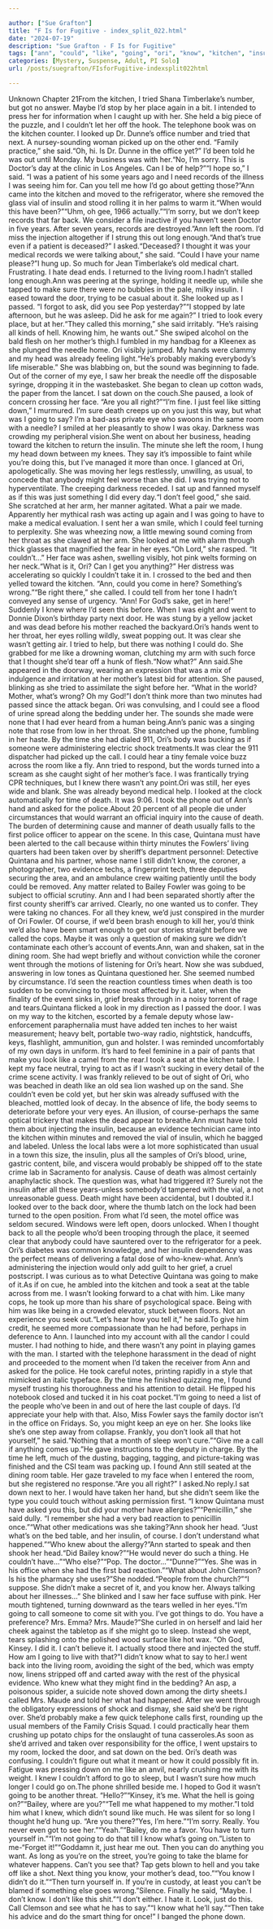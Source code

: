 ```yaml
---

author: ["Sue Grafton"]
title: "F Is for Fugitive - index_split_022.html"
date: "2024-07-19"
description: "Sue Grafton - F Is for Fugitive"
tags: ["ann", "could", "like", "going", "ori", "know", "kitchen", "insulin", "room", "death", "look", "said", "make", "mother", "went", "knew", "tried", "office", "would", "door", "eye", "face", "call", "looked", "oh"]
categories: [Mystery, Suspense, Adult, PI Solo]
url: /posts/suegrafton/FIsforFugitive-indexsplit022html

---
```



Unknown
Chapter 21From the kitchen, I tried Shana Timberlake’s number, but got no answer. Maybe I’d stop by her place again in a bit. I intended to press her for information when I caught up with her. She held a big piece of the puzzle, and I couldn’t let her off the hook. The telephone book was on the kitchen counter. I looked up Dr. Dunne’s office number and tried that next. A nursey-sounding woman picked up on the other end. “Family practice,” she said.“Oh, hi. Is Dr. Dunne in the office yet?” I’d been told he was out until Monday. My business was with her.“No, I’m sorry. This is Doctor’s day at the clinic in Los Angeles. Can I be of help?”“I hope so,” I said. “I was a patient of his some years ago and I need records of the illness I was seeing him for. Can you tell me how I’d go about getting those?”Ann came into the kitchen and moved to the refrigerator, where she removed the glass vial of insulin and stood rolling it in her palms to warm it.“When would this have been?”“Uhm, oh gee, 1966 actually.”“I’m sorry, but we don’t keep records that far back. We consider a file inactive if you haven’t seen Doctor in five years. After seven years, records are destroyed.”Ann left the room. I’d miss the injection altogether if I strung this out long enough.“And that’s true even if a patient is deceased?” I asked.“Deceased? I thought it was your medical records we were talking about,” she said. “Could I have your name please?”I hung up. So much for Jean Timberlake’s old medical chart. Frustrating. I hate dead ends. I returned to the living room.I hadn’t stalled long enough.Ann was peering at the syringe, holding it needle up, while she tapped to make sure there were no bubbles in the pale, milky insulin. I eased toward the door, trying to be casual about it. She looked up as I passed. “I forgot to ask, did you see Pop yesterday?”“I stopped by late afternoon, but he was asleep. Did he ask for me again?” I tried to look every place, but at her.“They called this morning,” she said irritably. “He’s raising all kinds of hell. Knowing him, he wants out.” She swiped alcohol on the bald flesh on her mother’s thigh.I fumbled in my handbag for a Kleenex as she plunged the needle home. Ori visibly jumped. My hands were clammy and my head was already feeling light.“He’s probably making everybody’s life miserable.” She was blabbing on, but the sound was beginning to fade. Out of the corner of my eye, I saw her break the needle off the disposable syringe, dropping it in the wastebasket. She began to clean up cotton wads, the paper from the lancet. I sat down on the couch.She paused, a look of concern crossing her face. “Are you all right?”“I’m fine. I just feel like sitting down,” I murmured. I’m sure death creeps up on you just this way, but what was I going to say? I’m a bad-ass private eye who swoons in the same room with a needle? I smiled at her pleasantly to show I was okay. Darkness was crowding my peripheral vision.She went on about her business, heading toward the kitchen to return the insulin. The minute she left the room, I hung my head down between my knees. They say it’s impossible to faint while you’re doing this, but I’ve managed it more than once. I glanced at Ori, apologetically. She was moving her legs restlessly, unwilling, as usual, to concede that anybody might feel worse than she did. I was trying not to hyperventilate. The creeping darkness receded. I sat up and fanned myself as if this was just something I did every day.“I don’t feel good,” she said. She scratched at her arm, her manner agitated. What a pair we made. Apparently her mythical rash was acting up again and I was going to have to make a medical evaluation. I sent her a wan smile, which I could feel turning to perplexity. She was wheezing now, a little mewing sound coming from her throat as she clawed at her arm. She looked at me with alarm through thick glasses that magnified the fear in her eyes.“Oh Lord,” she rasped. “It couldn’t...” Her face was ashen, swelling visibly, hot pink welts forming on her neck.“What is it, Ori? Can I get you anything?” Her distress was accelerating so quickly I couldn’t take it in. I crossed to the bed and then yelled toward the kitchen. “Ann, could you come in here? Something’s wrong.”“Be right there,” she called. I could tell from her tone I hadn’t conveyed any sense of urgency. “Ann! For God’s sake, get in here!” Suddenly I knew where I’d seen this before. When I was eight and went to Donnie Dixon’s birthday party next door. He was stung by a yellow jacket and was dead before his mother reached the backyard.Ori’s hands went to her throat, her eyes rolling wildly, sweat popping out. It was clear she wasn’t getting air. I tried to help, but there was nothing I could do. She grabbed for me like a drowning woman, clutching my arm with such force that I thought she’d tear off a hunk of flesh.“Now what?” Ann said.She appeared in the doorway, wearing an expression that was a mix of indulgence and irritation at her mother’s latest bid for attention. She paused, blinking as she tried to assimilate the sight before her. “What in the world? Mother, what’s wrong? Oh my God!”I don’t think more than two minutes had passed since the attack began. Ori was convulsing, and I could see a flood of urine spread along the bedding under her. The sounds she made were none that I had ever heard from a human being.Ann’s panic was a singing note that rose from low in her throat. She snatched up the phone, fumbling in her haste. By the time she had dialed 911, Ori’s body was bucking as if someone were administering electric shock treatments.It was clear the 911 dispatcher had picked up the call. I could hear a tiny female voice buzz across the room like a fly. Ann tried to respond, but the words turned into a scream as she caught sight of her mother’s face. I was frantically trying CPR techniques, but I knew there wasn’t any point.Ori was still, her eyes wide and blank. She was already beyond medical help. I looked at the clock automatically for time of death. It was 9:06. I took the phone out of Ann’s hand and asked for the police.About 20 percent of all people die under circumstances that would warrant an official inquiry into the cause of death. The burden of determining cause and manner of death usually falls to the first police officer to appear on the scene. In this case, Quintana must have been alerted to the call because within thirty minutes the Fowlers’ living quarters had been taken over by sheriff’s department personnel: Detective Quintana and his partner, whose name I still didn’t know, the coroner, a photographer, two evidence techs, a fingerprint tech, three deputies securing the area, and an ambulance crew waiting patiently until the body could be removed. Any matter related to Bailey Fowler was going to be subject to official scrutiny. Ann and I had been separated shortly after the first county sheriff’s car arrived. Clearly, no one wanted us to confer. They were taking no chances. For all they knew, we’d just conspired in the murder of Ori Fowler. Of course, if we’d been brash enough to kill her, you’d think we’d also have been smart enough to get our stories straight before we called the cops. Maybe it was only a question of making sure we didn’t contaminate each other’s account of events.Ann, wan and shaken, sat in the dining room. She had wept briefly and without conviction while the coroner went through the motions of listening for Ori’s heart. Now she was subdued, answering in low tones as Quintana questioned her. She seemed numbed by circumstance. I’d seen the reaction countless times when death is too sudden to be convincing to those most affected by it. Later, when the finality of the event sinks in, grief breaks through in a noisy torrent of rage and tears.Quintana flicked a look in my direction as I passed the door. I was on my way to the kitchen, escorted by a female deputy whose law-enforcement paraphernalia must have added ten inches to her waist measurement; heavy belt, portable two-way radio, nightstick, handcuffs, keys, flashlight, ammunition, gun and holster. I was reminded uncomfortably of my own days in uniform. It’s hard to feel feminine in a pair of pants that make you look like a camel from the rear.I took a seat at the kitchen table. I kept my face neutral, trying to act as if I wasn’t sucking in every detail of the crime scene activity. I was frankly relieved to be out of sight of Ori, who was beached in death like an old sea lion washed up on the sand. She couldn’t even be cold yet, but her skin was already suffused with the bleached, mottled look of decay. In the absence of life, the body seems to deteriorate before your very eyes. An illusion, of course-perhaps the same optical trickery that makes the dead appear to breathe.Ann must have told them about injecting the insulin, because an evidence technician came into the kitchen within minutes and removed the vial of insulin, which he bagged and labeled. Unless the local labs were a lot more sophisticated than usual in a town this size, the insulin, plus all the samples of Ori’s blood, urine, gastric content, bile, and viscera would probably be shipped off to the state crime lab in Sacramento for analysis. Cause of death was almost certainly anaphylactic shock. The question was, what had triggered it? Surely not the insulin after all these years-unless somebody’d tampered with the vial, a not unreasonable guess. Death might have been accidental, but I doubted it.I looked over to the back door, where the thumb latch on the lock had been turned to the open position. From what I’d seen, the motel office was seldom secured. Windows were left open, doors unlocked. When I thought back to all the people who’d been trooping through the place, it seemed clear that anybody could have sauntered over to the refrigerator for a peek. Ori’s diabetes was common knowledge, and her insulin dependency was the perfect means of delivering a fatal dose of who-knew-what. Ann’s administering the injection would only add guilt to her grief, a cruel postscript. I was curious as to what Detective Quintana was going to make of it.As if on cue, he ambled into the kitchen and took a seat at the table across from me. I wasn’t looking forward to a chat with him. Like many cops, he took up more than his share of psychological space. Being with him was like being in a crowded elevator, stuck between floors. Not an experience you seek out.“Let’s hear how you tell it,” he said.To give him credit, he seemed more compassionate than he had before, perhaps in deference to Ann. I launched into my account with all the candor I could muster. I had nothing to hide, and there wasn’t any point in playing games with the man. I started with the telephone harassment in the dead of night and proceeded to the moment when I’d taken the receiver from Ann and asked for the police. He took careful notes, printing rapidly in a style that mimicked an italic typeface. By the time he finished quizzing me, I found myself trusting his thoroughness and his attention to detail. He flipped his notebook closed and tucked it in his coat pocket.“I’m going to need a list of the people who’ve been in and out of here the last couple of days. I’d appreciate your help with that. Also, Miss Fowler says the family doctor isn’t in the office on Fridays. So, you might keep an eye on her. She looks like she’s one step away from collapse. Frankly, you don’t look all that hot yourself,” he said.“Nothing that a month of sleep won’t cure.”“Give me a call if anything comes up.”He gave instructions to the deputy in charge. By the time he left, much of the dusting, bagging, tagging, and picture-taking was finished and the CSI team was packing up. I found Ann still seated at the dining room table. Her gaze traveled to my face when I entered the room, but she registered no response.“Are you all right?” I asked.No reply.I sat down next to her. I would have taken her hand, but she didn’t seem like the type you could touch without asking permission first. “I know Quintana must have asked you this, but did your mother have allergies?”“Penicillin,” she said dully. “I remember she had a very bad reaction to penicillin once.”“What other medications was she taking?’Ann shook her head. “Just what’s on the bed table, and her insulin, of course. I don’t understand what happened.”“Who knew about the allergy?”Ann started to speak and then shook her head.“Did Bailey know?”“He would never do such a thing. He couldn’t have...”“Who else?”“Pop. The doctor...”“Dunne?”“Yes. She was in his office when she had the first bad reaction.”“What about John Clemson? Is his the pharmacy she uses?”She nodded.“People from the church?”“I suppose. She didn’t make a secret of it, and you know her. Always talking about her illnesses...” She blinked and I saw her face suffuse with pink. Her mouth tightened, turning downward as the tears welled in her eyes.“I’m going to call someone to come sit with you. I’ve got things to do. You have a preference? Mrs. Emma? Mrs. Maude?”She curled in on herself and laid her cheek against the tabletop as if she might go to sleep. Instead she wept, tears splashing onto the polished wood surface like hot wax. “Oh God, Kinsey. I did it. I can’t believe it. I actually stood there and injected the stuff. How am I going to live with that?”I didn’t know what to say to her.I went back into the living room, avoiding the sight of the bed, which was empty now, linens stripped off and carted away with the rest of the physical evidence. Who knew what they might find in the bedding? An asp, a poisonous spider, a suicide note shoved down among the dirty sheets.I called Mrs. Maude and told her what had happened. After we went through the obligatory expressions of shock and dismay, she said she’d be right over. She’d probably make a few quick telephone calls first, rounding up the usual members of the Family Crisis Squad. I could practically hear them crushing up potato chips for the onslaught of tuna casseroles.As soon as she’d arrived and taken over responsibility for the office, I went upstairs to my room, locked the door, and sat down on the bed. Ori’s death was confusing. I couldn’t figure out what it meant or how it could possibly fit in. Fatigue was pressing down on me like an anvil, nearly crushing me with its weight. I knew I couldn’t afford to go to sleep, but I wasn’t sure how much longer I could go on.The phone shrilled beside me. I hoped to God it wasn’t going to be another threat. “Hello?”“Kinsey, it’s me. What the hell is going on?”“Bailey, where are you?”“Tell me what happened to my mother.”I told him what I knew, which didn’t sound like much. He was silent for so long I thought he’d hung up. “Are you there?”Yes, I’m here.”“I’m sorry. Really. You never even got to see her.”“Yeah.”“Bailey, do me a favor. You have to turn yourself in.”“I’m not going to do that till I know what’s going on.”Listen to me-“Forget it!”“Goddamn it, just hear me out. Then you can do anything you want. As long as you’re on the street, you’re going to take the blame for whatever happens. Can’t you see that? Tap gets blown to hell and you take off like a shot. Next thing you know, your mother’s dead, too.”“You know I didn’t do it.”“Then turn yourself in. If you’re in custody, at least you can’t be blamed if something else goes wrong.”Silence. Finally he said, “Maybe. I don’t know. I don’t like this shit.”“I don’t either. I hate it. Look, just do this. Call Clemson and see what he has to say.”“I know what he’ll say.”“Then take his advice and do the smart thing for once!” I banged the phone down.
